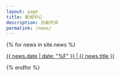 ```yaml
---
layout: page
title: 新闻中心
description: 日新月异
permalink: /news/
---
```


{% for news in site.news %}
<p><a href="{{ news.url }}">{{ news.date | date: "%F" }} | {{ news.title }}</a></p>
{% endfor %}